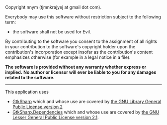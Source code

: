 Copyright nnym (tjmnkrajyej at gmail dot com).

Everybody may use this software without restriction subject to the following term:
- the software shall not be used for Evil.

By contributing to the software you consent to the assignment of
all rights in your contribution to the software's copyright holder upon the contribution's incorporation
except insofar as the contribution's content emphasizes otherwise (for example in a legal notice in a file).

**The software is provided without any warranty whether express or implied.**
**No author or licensor will ever be liable to you for any damages related to the software.**

--------------------------------------------------------------------------------

This application uses
- [GtkSharp](https://github.com/GtkSharp/GtkSharp) which and whose use are covered by [the GNU Library General Public License version 2](https://raw.githubusercontent.com/GtkSharp/GtkSharp/develop/LICENSE)
- [GtkSharp.Dependencies](https://www.nuget.org/packages/GtkSharp.Dependencies) which and whose use are covered by [the GNU Lesser General Public License version 2.1](https://licenses.nuget.org/LGPL-2.1-only).
